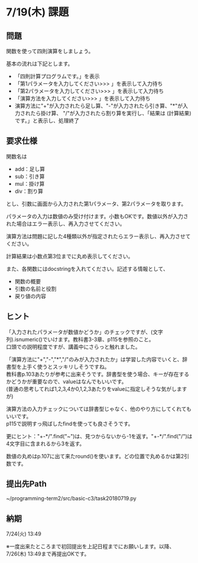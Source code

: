 # 7/19(木) 課題

## 問題

関数を使って四則演算をしましょう。

基本の流れは下記とします。

* 「四則計算プログラムです。」を表示
* 「第1パラメータを入力してください>>> 」を表示して入力待ち
* 「第2パラメータを入力してください>>> 」を表示して入力待ち
* 「演算方法を入力してください>>> 」を表示して入力待ち
* 演算方法に"+"が入力されたら足し算、"-"が入力されたら引き算、"*"が入力されたら掛け算、 "/"が入力されたら割り算を実行し、「結果は (計算結果) です。」と表示し、処理終了

## 要求仕様

関数名は

* add：足し算
* sub：引き算
* mul：掛け算
* div：割り算

とし、引数に画面から入力された第1パラメータ、第2パラメータを取ります。

パラメータの入力は数値のみ受け付けます。小数もOKです。数値以外が入力された場合はエラー表示し、再入力させてください。

演算方法は問題に記した4種類以外が指定されたらエラー表示し、再入力させてください。

計算結果は小数点第3位までに丸め表示してください。

また、各関数にはdocstringを入れてください。記述する情報として、

* 関数の概要
* 引数の名前と役割
* 戻り値の内容

## ヒント

「入力されたパラメータが数値かどうか」のチェックですが、(文字列).isnumeric()でいけます。教科書3-3章、p115を参照のこと。  
口頭での説明程度ですが、講義中にさらっと触れました。

「演算方法に"+","-","*","/"のみが入力されたか」は学習した内容でいくと、辞書型を上手く使うとスッキリしそうですね。  
教科書p.103あたりが参考に出来そうです。辞書型を使う場合、キーが存在するかどうかが重要なので、valueはなんでもいいです。  
(普通の思考してれば1,2,3,4か0,1,2,3あたりをvalueに指定しそうな気がしますが)

演算方法の入力チェックについては辞書型じゃなく、他のやり方にしてくれてもいいです。  
p115で説明すっ飛ばしたfindを使っても良さそうです。

更にヒント："+-\*/".find("~")は、見つからないから-1を返す。"+-\*/".find("/")は4文字目に含まれるから3を返す。

数値の丸めはp.107に出て来たround()を使います。どの位置で丸めるかは第2引数です。

## 提出先Path

~/programming-term2/src/basic-c3/task20180719.py

## 納期

7/24(火) 13:49

※一度出来たところまで初回提出を上記日程までにお願いします。以降、7/26(木) 13:49まで再提出OKです。
